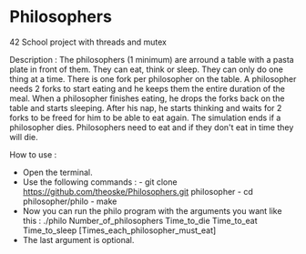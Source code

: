 # Philosophers
42 School project with threads and mutex

Description :
The philosophers (1 minimum) are arround a table with a pasta plate in front of them.
They can eat, think or sleep.
They can only do one thing at a time.
There is one fork per philosopher on the table.
A philosopher needs 2 forks to start eating and he keeps them the entire duration of the meal.
When a philosopher finishes eating, he drops the forks back on the table and starts sleeping.
After his nap, he starts thinking and waits for 2 forks to be freed for him to be able to eat again.
The simulation ends if a philosopher dies.
Philosophers need to eat and if they don't eat in time they will die.

How to use :
- Open the terminal.
- Use the following commands : - git clone https://github.com/theoske/Philosophers.git philosopher
                               - cd philosopher/philo
                               - make
- Now you can run the philo program with the arguments you want like this :
    ./philo   Number_of_philosophers   Time_to_die   Time_to_eat   Time_to_sleep   [Times_each_philosopher_must_eat]
- The last argument is optional.
